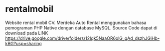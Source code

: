 # rentalmobil
Website rental mobil CV. Merdeka Auto Rental menggunakan bahasa pemograman PHP Native dengan database MySQL.
Source Code dapat di download pada LINK https://drive.google.com/drive/folders/12Iqk5NaaOR6olG_gAd_dszhJGiHb-kBG?usp=sharing
